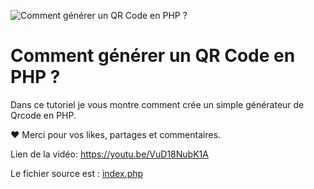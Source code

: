 ![Comment générer un QR Code en PHP ?](https://img.youtube.com/vi/VuD18NubK1A/maxresdefault.jpg "php youtube emichel")

# Comment générer un QR Code en PHP ?

Dans ce tutoriel je vous montre comment crée un simple générateur de Qrcode en PHP.

❤️ Merci pour vos likes, partages et commentaires.

Lien de la vidéo: https://youtu.be/VuD18NubK1A

Le fichier source est : [index.php](index.php "fichier source")
